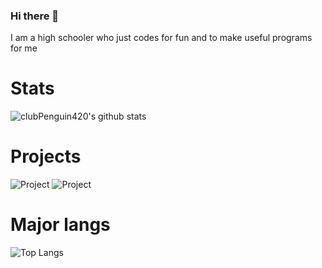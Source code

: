 ### Hi there 👋
I am a high schooler who just codes for fun and to make useful programs for me

# Stats
![clubPenguin420's github stats](https://github-readme-stats.vercel.app/api?username=clubPenguin420&show_icons=true&theme=algolia)

# Projects
![Project](https://github-readme-stats.vercel.app/api/pin/?username=clubPenguin420&repo=calculator&theme=algolia)
![Project](https://github-readme-stats.vercel.app/api/pin/?username=clubPenguin420&repo=calculator-gui&theme=algolia)

# Major langs
![Top Langs](https://github-readme-stats.vercel.app/api/top-langs/?username=clubPenguin420&theme=algolia)

